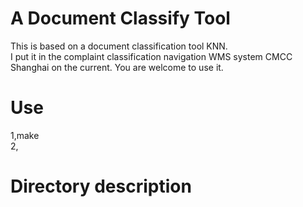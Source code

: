A Document Classify Tool
====================================
This is based on a document classification tool KNN.  
I put it in the complaint classification navigation WMS system CMCC Shanghai on the current.
You are welcome to use it.  


Use
====================================
1,make  
2,

Directory description
====================================